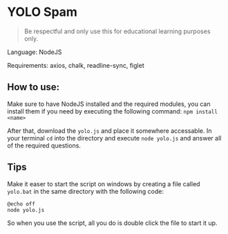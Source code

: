 # YOLO Spam

> Be respectful and only use this for educational learning purposes only.

Language: NodeJS

Requirements: axios, chalk, readline-sync, figlet

## How to use:

Make sure to have NodeJS installed and the required modules, you can install them if you need by executing the following command:
`npm install <name>`

After that, download the `yolo.js` and place it somewhere accessable. In your terminal `cd` into the directory and execute `node yolo.js` and answer all of the required questions.

## Tips

Make it easer to start the script on windows by creating a file called `yolo.bat` in the same directory with the following code:

```
@echo off
node yolo.js
```

So when you use the script, all you do is double click the file to start it up.
